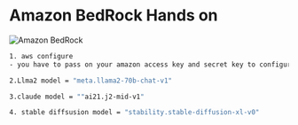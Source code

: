 # Amazon BedRock Hands on

<!-- ![AMAZON BEDROCK](![alt text](<amazon image.jpeg>)) -->
![Amazon BedRock](<amazon image-1.jpeg>)

``` bash
1. aws configure
- you have to pass on your amazon access key and secret key to configure

```

``` bash
2.Llma2 model = "meta.llama2-70b-chat-v1"
```

``` bash
3.claude model = ""ai21.j2-mid-v1"
```

``` bash
4. stable diffsusion model = "stability.stable-diffusion-xl-v0"
```
